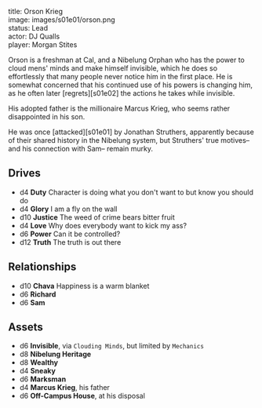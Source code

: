 title: Orson Krieg  
image: images/s01e01/orson.png  
status: Lead  
actor: DJ Qualls  
player: Morgan Stites  

Orson is a freshman at Cal, and a Nibelung Orphan who has the power to cloud mens' minds and make himself invisible, which he does so effortlessly that many people never notice him in the first place. He is somewhat concerned that his continued use of his powers is changing him, as he often later [regrets][s01e02] the actions he takes while invisible.

His adopted father is the millionaire Marcus Krieg, who seems rather disappointed in his son.

He was once [attacked][s01e01] by Jonathan Struthers, apparently because of their shared history in the Nibelung system, but Struthers' true motives– and his connection with Sam– remain murky.

## Drives

* d4 **Duty** Character is doing what you don't want to but know you should do
* d4 **Glory** I am a fly on the wall
* d10 **Justice** The weed of crime bears bitter fruit
* d4 **Love** Why does everybody want to kick my ass?
* d6 **Power** Can it be controlled?
* d12 **Truth** The truth is out there

## Relationships

* d10 **Chava** Happiness is a warm blanket
* d6 **Richard**
* d6 **Sam**

## Assets

* d6 **Invisible**, via `Clouding Minds`, but limited by `Mechanics`
* d8 **Nibelung Heritage**
* d8 **Wealthy**
* d4 **Sneaky**
* d6 **Marksman**
* d4 **Marcus Krieg**, his father
* d6 **Off-Campus House**, at his disposal
